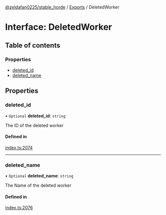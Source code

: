 [@zeldafan0225/stable_horde](../../readme.md) / [Exports](../modules.md) / DeletedWorker

# Interface: DeletedWorker

## Table of contents

### Properties

- [deleted\_id](DeletedWorker.md#deleted_id)
- [deleted\_name](DeletedWorker.md#deleted_name)

## Properties

### deleted\_id

• `Optional` **deleted\_id**: `string`

The ID of the deleted worker

#### Defined in

[index.ts:2074](https://github.com/MrlolDev/stable_horde/blob/3c66504/index.ts#L2074)

___

### deleted\_name

• `Optional` **deleted\_name**: `string`

The Name of the deleted worker

#### Defined in

[index.ts:2076](https://github.com/MrlolDev/stable_horde/blob/3c66504/index.ts#L2076)

